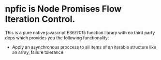 # npfic is Node Promises Flow Iteration Control.

This is a pure native javascript ES6/2015 function library with no third party deps which
provides you the following functionality:
* Apply an asynchronous proccess to all items of an iterable structure like an array, failure
  tolerance
